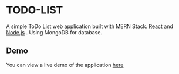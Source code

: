 # TODO-LIST


A simple ToDo List web application built with MERN Stack.
[React](https://reactjs.org/) and [Node.js](https://nodejs.org/) .
Using MongoDB for database.

## Demo

You can view a live demo of the application [here](https://vimeo.com/922881380?share=copy) 


